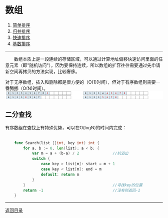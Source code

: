 # 数组
 1. [简单排序](01-A.md)
 2. [归并排序](01-B.md)
 3. [快速排序](01-C.md)
 4. [基数排序](01-D.md)

___
　　数组本质上是一段连续的存储区域，可以通过计算地址偏移快速访问里面的任意元素（即"随机访问"）。因为要保持连续，所以数组的扩容往往需要通过先申请新空间再拷贝的方法实现，比较奢侈。

对于无序数组，插入和删除都是很方便的（O(1)时间），但对于有序数组则需要一番腾挪（O(N)时间）。
![](../images/Array.png)

## 二分查找
有序数组在查找上有特殊优势，可以在O(logN)的时间内完成：
```go

	func Search(list []int, key int) int {
		for a, b := 0, len(list); a < b; {
			var m = a + (b-a) / 2				//抗溢出
			switch {
				case key > list[m]: start = m + 1
				case key < list[m]: end = m
				default: return m			
			}
		}										//寻找key的位置
		return -1								//没有则返回-1
	}
```

---
[返回目录](../index.md)
